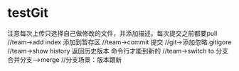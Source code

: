 # testGit
注意每次上传只选择自己做修改的文件，并添加描述。每次提交之前都要pull
//team->add index	添加到暂存区
//team->commit	提交
//git->添加忽略.gitigore
//team->show history	返回历史版本	命令行才能到新的
//team->switch to	分支		合并分支-->merge
//分支场景：版本跟新

